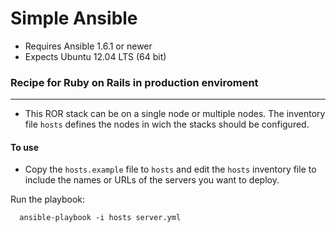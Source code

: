 # Simple Ansible

- Requires Ansible 1.6.1 or newer
- Expects Ubuntu 12.04 LTS (64 bit)

### Recipe for Ruby on Rails in production enviroment
-----------------------------------------------------

- This ROR stack can be on a single node or multiple nodes.
The inventory file `hosts` defines the nodes in wich the stacks
should be configured.

#### To use

- Copy the `hosts.example` file to `hosts` and edit the `hosts`
inventory file to include the names or URLs of the servers
you want to deploy.

Run the playbook:

      ansible-playbook -i hosts server.yml
